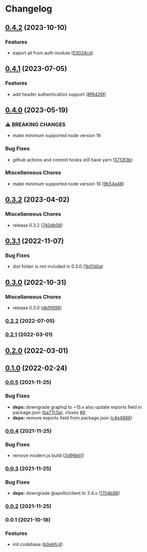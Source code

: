 # Changelog


## [0.4.2](https://github.com/teloscube/decaf-client-javascript/compare/v0.4.1...v0.4.2) (2023-10-10)


### Features

* export all from auth module ([53024cd](https://github.com/teloscube/decaf-client-javascript/commit/53024cd4077fa588da075242e1841d35128de613))

## [0.4.1](https://github.com/teloscube/decaf-client-javascript/compare/v0.4.0...v0.4.1) (2023-07-05)


### Features

* add header authentication support ([8f8426f](https://github.com/teloscube/decaf-client-javascript/commit/8f8426f79af0433a4189a0f45d292e42c6602325))

## [0.4.0](https://github.com/teloscube/decaf-client-javascript/compare/v0.3.2...v0.4.0) (2023-05-19)


### ⚠ BREAKING CHANGES

* make minimum supported node version 16

### Bug Fixes

* github actions and commit hooks still have yarn ([5713f3b](https://github.com/teloscube/decaf-client-javascript/commit/5713f3bce6c526b241eaf12cffa5b47b41d95f61))


### Miscellaneous Chores

* make minimum supported node version 16 ([9b54a48](https://github.com/teloscube/decaf-client-javascript/commit/9b54a48e90dc30a7abf7415670d2f9761aeb38d7))

## [0.3.2](https://github.com/teloscube/decaf-client-javascript/compare/v0.3.1...v0.3.2) (2023-04-02)


### Miscellaneous Chores

* release 0.3.2 ([740db08](https://github.com/teloscube/decaf-client-javascript/commit/740db08e48f10ae8dae9820e311ea74da5b21416))

## [0.3.1](https://github.com/teloscube/decaf-client-javascript/compare/v0.3.0...v0.3.1) (2022-11-07)


### Bug Fixes

* dist folder is not included in 0.3.0 ([1b01d0a](https://github.com/teloscube/decaf-client-javascript/commit/1b01d0af7bb148ef683b9b5112d8805a74f07a29))

## [0.3.0](https://github.com/teloscube/decaf-client-javascript/compare/v0.2.2...v0.3.0) (2022-10-31)


### Miscellaneous Chores

* release 0.3.0 ([db5f698](https://github.com/teloscube/decaf-client-javascript/commit/db5f698e4081652670fca6627aab19dd696beda7))

### [0.2.2](https://github.com/teloscube/decaf-client-javascript/compare/v0.2.1...v0.2.2) (2022-07-05)

### [0.2.1](https://github.com/teloscube/decaf-client-javascript/compare/v0.2.0...v0.2.1) (2022-03-01)

## [0.2.0](https://github.com/teloscube/decaf-client-javascript/compare/v0.1.0...v0.2.0) (2022-03-01)

## [0.1.0](https://github.com/teloscube/decaf-client-javascript/compare/v0.0.5...v0.1.0) (2022-02-24)

### [0.0.5](https://github.com/teloscube/decaf-client-javascript/compare/v0.0.4...v0.0.5) (2021-11-25)


### Bug Fixes

* **deps:** downgrade graphql to ~15.x also update exports field in package.json ([ba77c5a](https://github.com/teloscube/decaf-client-javascript/commit/ba77c5accdbb9eb3f37665fd1b8f6a4540943757)), closes [#6](https://github.com/teloscube/decaf-client-javascript/issues/6)
* **deps:** remove exports field from package.json ([c4e4886](https://github.com/teloscube/decaf-client-javascript/commit/c4e4886cde34c4d62e25e8b639f23bbea39685b8))

### [0.0.4](https://github.com/teloscube/decaf-client-javascript/compare/v0.0.3...v0.0.4) (2021-11-25)


### Bug Fixes

* remove modern.js build ([3d96bb1](https://github.com/teloscube/decaf-client-javascript/commit/3d96bb1adc4e6b56e1188091db49bad7ae0f72e2))

### [0.0.3](https://github.com/teloscube/decaf-client-javascript/compare/v0.0.2...v0.0.3) (2021-11-25)


### Bug Fixes

* **deps:** downgrade @apollo/client to 3.4.x ([1704b88](https://github.com/teloscube/decaf-client-javascript/commit/1704b88540736bbc3b4de5fdf7680bf857fa783b))

### [0.0.2](https://github.com/teloscube/decaf-client-javascript/compare/v0.0.1...v0.0.2) (2021-11-25)

### 0.0.1 (2021-10-18)


### Features

* init codebase ([b0ebfc4](https://github.com/teloscube/decaf-client-javascript/commit/b0ebfc439781174d0960ec31dcb89ea41eb03040))
